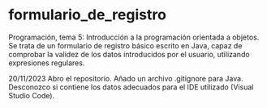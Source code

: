 # formulario_de_registro

Programación, tema 5:  Introducción a la programación orientada a objetos. Se trata de un formulario de registro básico escrito en Java, capaz de comprobar la validez de los datos introducidos por el usuario, utilizando expresiones regulares. 

20/11/2023
Abro el repositorio.
Añado un archivo .gitignore para Java. Desconozco si contiene los datos adecuados para el IDE utilizado (Visual Studio Code).
